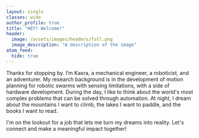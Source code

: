 ```yaml
---
layout: single
classes: wide
author_profile: true
title: "HEY! Welcome!"
header:
  image: /assets/images/headers/fall.png
  image_description: "A description of the image"
atom_feed:
  hide: true
---
```

Thanks for stopping by.
I’m Kasra, a mechanical engineer, a roboticist, and an adventurer. My research background is in the development of motion planning for robotic swarms with sensing limitations, with a side of hardware development. During the day, I like to think about the world's most complex problems that can be solved through automation. At night, I dream about the mountains I want to climb, the lakes I want to paddle, and the books I want to read.

I'm on the lookout for a job that lets me turn my dreams into reality. Let's connect and make a meaningful impact together!